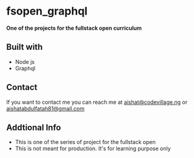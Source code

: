 # fsopen_graphql

**One of the projects for the fullstack open curriculum**

## Built with

- Node js
- Graphql

## Contact

If you want to contact me you can reach me at aishat@codevillage.ng or aishatabdulfatah81@gmail.com

## Addtional Info

- This is one of the series of project for the fullstack open
- This is not meant for production. It's for learning purpose only
